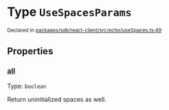 # Type `UseSpacesParams`
<sub>Declared in [packages/sdk/react-client/src/echo/useSpaces.ts:49](https://github.com/dxos/dxos/blob/3ca6d230f/packages/sdk/react-client/src/echo/useSpaces.ts#L49)</sub>




## Properties
### [all](https://github.com/dxos/dxos/blob/3ca6d230f/packages/sdk/react-client/src/echo/useSpaces.ts#L53)
Type: <code>boolean</code>

Return uninitialized spaces as well.



